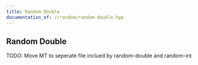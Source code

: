 ```yaml
---
title: Random Double
documentation_of: //random/random-double.hpp
---
```


## Random Double

TODO: Move MT to seperate file inclued by random-double and random-int